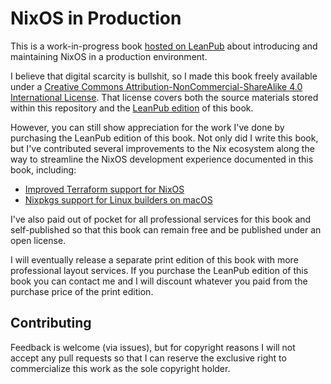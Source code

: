 # NixOS in Production

This is a work-in-progress book
[hosted on LeanPub](https://leanpub.com/nixos-in-production) about introducing
and maintaining NixOS in a production environment.

I believe that digital scarcity is bullshit, so I made this book freely
available under a
[Creative Commons Attribution-NonCommercial-ShareAlike 4.0 International License](http://creativecommons.org/licenses/by-nc-sa/4.0/).
That license covers both the source materials stored within this repository and
the [LeanPub edition](https://leanpub.com/nixos-in-production) of this book.

However, you can still show appreciation for the work I've done by purchasing
the LeanPub edition of this book.  Not only did I write this book, but I've
contributed several improvements to the Nix ecosystem along the way to
streamline the NixOS development experience documented in this book, including:

- [Improved Terraform support for NixOS](https://www.haskellforall.com/2023/01/terraform-nixos-ng-modern-terraform.html)
- [Nixpkgs support for Linux builders on macOS](https://www.haskellforall.com/2022/12/nixpkgs-support-for-linux-builders.html)

I've also paid out of pocket for all professional services for this book and
self-published so that this book can remain free and be published under an open
license.

I will eventually release a separate print edition of this book with more
professional layout services.  If you purchase the LeanPub edition of this book
you can contact me and I will discount whatever you paid from the purchase price
of the print edition.

## Contributing

Feedback is welcome (via issues), but for copyright reasons I will not accept
any pull requests so that I can reserve the exclusive right to commercialize
this work as the sole copyright holder.
